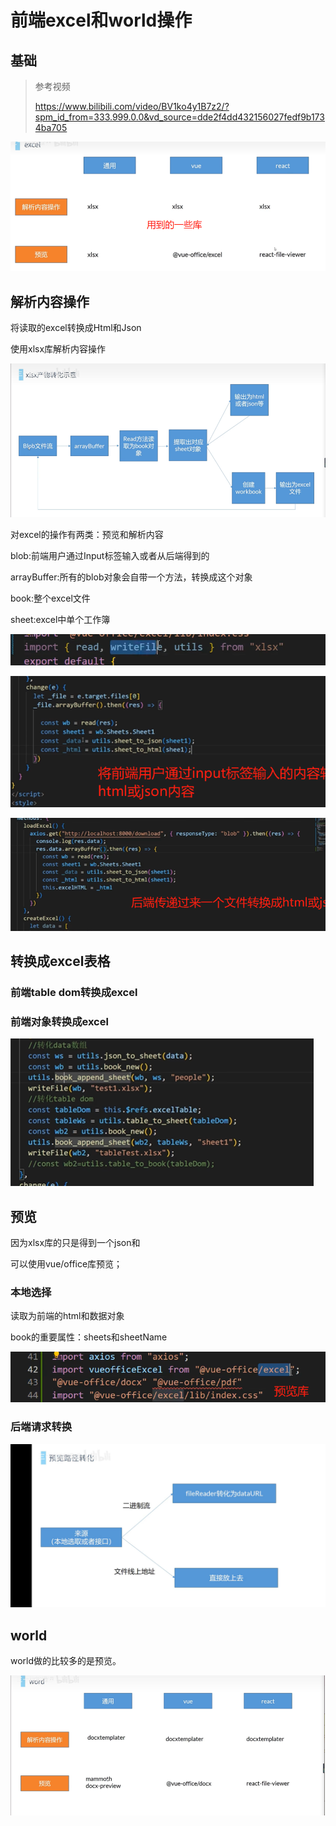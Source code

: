 # 前端excel和world操作

## 基础

> 参考视频
>
> https://www.bilibili.com/video/BV1ko4y1B7z2/?spm_id_from=333.999.0.0&vd_source=dde2f4dd432156027fedf9b1734ba705

![image-20230817204213853](2023-08-17-前端excel和world操作.assets/image-20230817204213853.png)



## 解析内容操作

将读取的excel转换成Html和Json

使用xlsx库解析内容操作

![image-20230817204227793](2023-08-17-前端excel和world操作.assets/image-20230817204227793.png)

对excel的操作有两类：预览和解析内容

blob:前端用户通过Input标签输入或者从后端得到的

arrayBuffer:所有的blob对象会自带一个方法，转换成这个对象

book:整个excel文件

sheet:excel中单个工作簿

![image-20230817214228443](2023-08-17-前端excel和world操作.assets/image-20230817214228443.png)

![image-20230817214523922](2023-08-17-前端excel和world操作.assets/image-20230817214523922.png)

![image-20230817214738308](2023-08-17-前端excel和world操作.assets/image-20230817214738308.png)

##  转换成excel表格

### 前端table dom转换成excel

### 前端对象转换成excel

![image-20230817215132335](2023-08-17-前端excel和world操作.assets/image-20230817215132335.png)



## 预览

因为xlsx库的只是得到一个json和

可以使用vue/office库预览；

### 本地选择

 读取为前端的html和数据对象

book的重要属性：sheets和sheetName

![image-20230817213311901](2023-08-17-前端excel和world操作.assets/image-20230817213311901.png)

### 后端请求转换



![image-20230817215642156](2023-08-17-前端excel和world操作.assets/image-20230817215642156.png)

## world

world做的比较多的是预览。

![image-20230817215828178](2023-08-17-前端excel和world操作.assets/image-20230817215828178.png)



